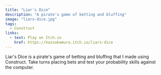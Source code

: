 ```yaml
---
title: "Liar's Dice"
description: "A pirate's game of betting and bluffing"
image: "liars-dice.jpg"
tags:
  - Construct
links:
  - text: Play on Itch.io
    href: https://kainakamura.itch.io/liars-dice
---
```


Liar's Dice is a pirate's game of betting and bluffing that I made using Construct. Take turns placing bets and test your probability skills against the computer.
